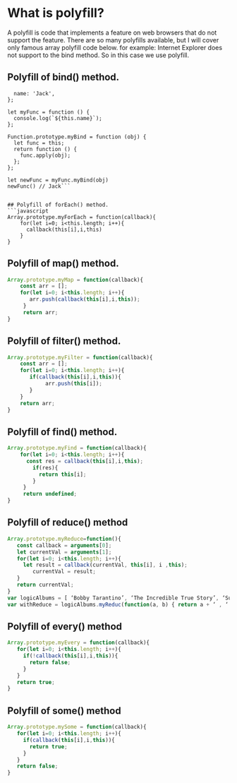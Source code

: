 # What is polyfill?

A polyfill is code that implements a feature on web browsers that do not support the feature.
There are so many polyfills available, but I will cover only famous array polyfill code below.
for example: Internet Explorer does not support to the bind method. So in this case we use polyfill.

## Polyfill of bind() method.
```let obj = {
  name: 'Jack',
};

let myFunc = function () {
  console.log(`${this.name}`);
};

Function.prototype.myBind = function (obj) {
  let func = this;
  return function () {
    func.apply(obj);
  };
};

let newFunc = myFunc.myBind(obj)
newFunc() // Jack```


## Polyfill of forEach() method.
```javascript
Array.prototype.myForEach = function(callback){
    for(let i=0; i<this.length; i++){
      callback(this[i],i,this)
    }
}
```
## Polyfill of map() method.
```javascript
Array.prototype.myMap = function(callback){
    const arr = [];
    for(let i=0; i<this.length; i++){
       arr.push(callback(this[i],i,this));
     }
     return arr;
}
```
## Polyfill of filter() method.
```javascript
Array.prototype.myFilter = function(callback){
    const arr = [];
    for(let i=0; i<this.length; i++){
       if(callback(this[i],i,this)){
            arr.push(this[i]);
       }
    }
    return arr;
}
```
## Polyfill of find() method.
```javascript
Array.prototype.myFind = function(callback){
    for(let i=0; i<this.length; i++){
      const res = callback(this[i],i,this);
        if(res){
          return this[i];
        }
     }
     return undefined;
}
```
## Polyfill of reduce() method
```javascript
Array.prototype.myReduce=function(){
   const callback = arguments[0];
   let currentVal = arguments[1];
   for(let i=0; i<this.length; i++){
     let result = callback(currentVal, this[i], i ,this); 
        currentVal = result;
   }
   return currentVal;
}
var logicAlbums = [ ‘Bobby Tarantino’, ‘The Incredible True Story’, ‘Supermarket’, ‘Under Pressure’, ]
var withReduce = logicAlbums.myReduc(function(a, b) { return a + ‘ , ‘ + b}, ‘Young Sinatra’)

```
## Polyfill of every() method
```javascript
Array.prototype.myEvery = function(callback){
   for(let i=0; i<this.length; i++){
     if(!callback(this[i],i,this)){
       return false;
     }
   }
   return true;
}

```

## Polyfill of some() method
```javascript
Array.prototype.mySome = function(callback){
   for(let i=0; i<this.length; i++){
     if(callback(this[i],i,this)){
       return true;
     }
   }
   return false;
}
```
